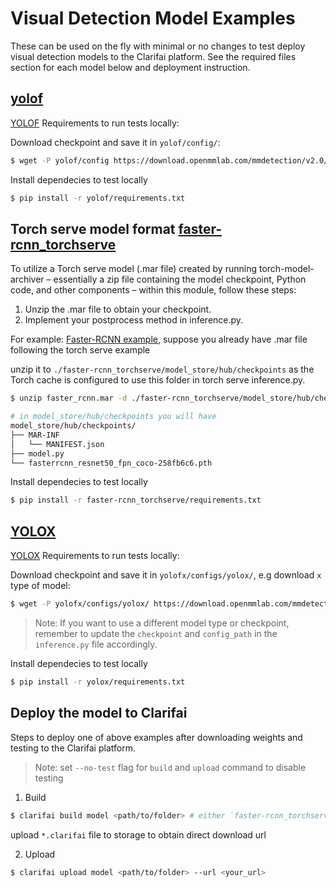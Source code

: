 # Visual Detection Model Examples

These can be used on the fly with minimal or no changes to test deploy visual detection models to the Clarifai platform. See the required files section for each model below and deployment instruction.

## [yolof](./yolof/)

[YOLOF](https://github.com/open-mmlab/mmdetection/tree/v3.0.0rc3/configs/yolof) Requirements to run tests locally:

Download checkpoint and save it in `yolof/config/`:

```bash
$ wget -P yolof/config https://download.openmmlab.com/mmdetection/v2.0/yolof/yolof_r50_c5_8x8_1x_coco/yolof_r50_c5_8x8_1x_coco_20210425_024427-8e864411.pth
```

Install dependecies to test locally

```bash
$ pip install -r yolof/requirements.txt
```

## Torch serve model format  [faster-rcnn_torchserve](./faster-rcnn_torchserve/)

To utilize a Torch serve model (.mar file) created by running torch-model-archiver – essentially a zip file containing the model checkpoint, Python code, and other components – within this module, follow these steps:

1. Unzip the .mar file to obtain your checkpoint.
2. Implement your postprocess method in inference.py.

For example: [Faster-RCNN example](https://github.com/pytorch/serve/tree/master/examples/object_detector/fast-rcnn), suppose you already have .mar file following the torch serve example

unzip it to `./faster-rcnn_torchserve/model_store/hub/checkpoints` as the Torch cache is configured to use this folder in torch serve inference.py.

```bash
$ unzip faster_rcnn.mar -d ./faster-rcnn_torchserve/model_store/hub/checkpoints/
```

```bash
# in model_store/hub/checkpoints you will have
model_store/hub/checkpoints/
├── MAR-INF
│   └── MANIFEST.json
├── model.py
└── fasterrcnn_resnet50_fpn_coco-258fb6c6.pth
```

Install dependecies to test locally

```bash
$ pip install -r faster-rcnn_torchserve/requirements.txt
```

## [YOLOX](./yolox/)

[YOLOX](https://github.com/open-mmlab/mmdetection/tree/v3.0.0rc3/configs/yolox) Requirements to run tests locally:

Download checkpoint and save it in `yolofx/configs/yolox/`, e.g download `x` type of model:

```bash
$ wget -P yolofx/configs/yolox/ https://download.openmmlab.com/mmdetection/v2.0/yolox/yolox_x_8x8_300e_coco/yolox_x_8x8_300e_coco_20211126_140254-1ef88d67.pth
```
>Note: If you want to use a different model type or checkpoint, remember to update the `checkpoint` and `config_path` in the `inference.py` file accordingly.

Install dependecies to test locally

```bash
$ pip install -r yolox/requirements.txt
```


## Deploy the model to Clarifai

Steps to deploy one of above examples after downloading weights and testing to the Clarifai platform.

>Note: set `--no-test` flag for `build` and `upload` command to disable testing

1. Build

```bash
$ clarifai build model <path/to/folder> # either `faster-rcnn_torchserve` or `yolof` or `yolox`
```

upload `*.clarifai` file to storage to obtain direct download url

2. Upload

```bash
$ clarifai upload model <path/to/folder> --url <your_url> 
```